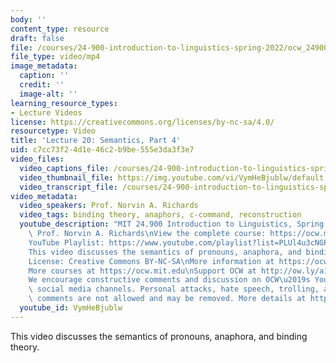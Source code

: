 ```yaml
---
body: ''
content_type: resource
draft: false
file: /courses/24-900-introduction-to-linguistics-spring-2022/ocw_24900_lecture20_2022apr19_360p_16_9.mp4
file_type: video/mp4
image_metadata:
  caption: ''
  credit: ''
  image-alt: ''
learning_resource_types:
- Lecture Videos
license: https://creativecommons.org/licenses/by-nc-sa/4.0/
resourcetype: Video
title: 'Lecture 20: Semantics, Part 4'
uid: c7cc73f2-4d1e-46c2-b9be-555e3da3f3e7
video_files:
  video_captions_file: /courses/24-900-introduction-to-linguistics-spring-2022/1iscT5XvcBr6Q7tRKpqW1B91yKtpMRuDi_transcript.webvtt
  video_thumbnail_file: https://img.youtube.com/vi/VymHeBjublw/default.jpg
  video_transcript_file: /courses/24-900-introduction-to-linguistics-spring-2022/1iscT5XvcBr6Q7tRKpqW1B91yKtpMRuDi_transcript.pdf
video_metadata:
  video_speakers: Prof. Norvin A. Richards
  video_tags: binding theory, anaphors, c-command, reconstruction
  youtube_description: "MIT 24.900 Introduction to Linguistics, Spring 2022\nInstructor:\
    \ Prof. Norvin A. Richards\nView the complete course: https://ocw.mit.edu/courses/introduction-to-linguistics-spring-2022/\n\
    YouTube Playlist: https://www.youtube.com/playlist?list=PLUl4u3cNGP63BZGNOqrF2qf_yxOjuG35j\n\
    This video discusses the semantics of pronouns, anaphora, and binding theory.\n\
    License: Creative Commons BY-NC-SA\nMore information at https://ocw.mit.edu/terms\n\
    More courses at https://ocw.mit.edu\nSupport OCW at http://ow.ly/a1If50zVRlQ\n\
    We encourage constructive comments and discussion on OCW\u2019s YouTube and other\
    \ social media channels. Personal attacks, hate speech, trolling, and inappropriate\
    \ comments are not allowed and may be removed. More details at https://ocw.mit.edu/comments.\n"
  youtube_id: VymHeBjublw
---
```

This video discusses the semantics of pronouns, anaphora, and binding theory.